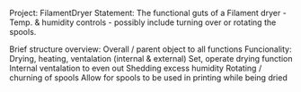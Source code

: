 Project: 
  FilamentDryer
Statement:
  The functional guts of a Filament dryer - Temp. &amp; humidity controls - possibly include turning over or rotating the spools.

Brief structure overview:
Overall / parent object to all functions
Funcionality:
  Drying, heating, ventalation (internal & external)
     Set, operate drying function
     Internal ventalation to even out
     Shedding excess humidity
  Rotating / churning of spools
    Allow for spools to be used in printing while being dried